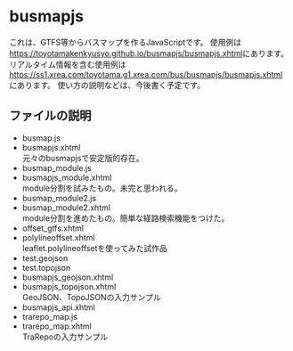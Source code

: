 # busmapjs
これは、GTFS等からバスマップを作るJavaScriptです。
使用例は<a href="https://toyotamakenkyusyo.github.io/busmapjs/busmapjs.xhtml">https://toyotamakenkyusyo.github.io/busmapjs/busmapjs.xhtml</a>にあります。
リアルタイム情報を含む使用例は<a href="https://ss1.xrea.com/toyotama.g1.xrea.com/bus/busmapjs/busmapjs.xhtml">https://ss1.xrea.com/toyotama.g1.xrea.com/bus/busmapjs/busmapjs.xhtml</a>にあります。
使い方の説明などは、今後書く予定です。
## ファイルの説明
- busmap.js  
- busmapjs.xhtml  
元々のbusmapjsで安定版的存在。  
- busmap_module.js
- busmapjs_module.xhtml  
module分割を試みたもの。未完と思われる。  
- busmap_module2.js  
- busmap_module2.xhtml  
module分割を進めたもの。簡単な経路検索機能をつけた。  
- offset_gtfs.xhtml  
-	polylineoffset.xhtml  
leaflet.polylineoffsetを使ってみた試作品
-	test.geojson  
-	test.topojson  
- busmapjs_geojson.xhtml  
-	busmapjs_topojson.xhtml  
GeoJSON、TopoJSONの入力サンプル
- busmapjs_api.xhtml
-	trarepo_map.js  
-	trarepo_map.xhtml  
TraRepoの入力サンプル

